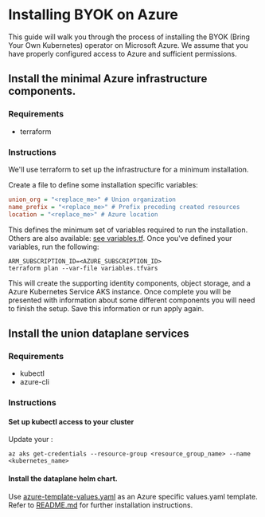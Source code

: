 # Installing BYOK on Azure

This guide will walk you through the process of installing the BYOK (Bring Your Own Kubernetes) operator on Microsoft Azure. We assume that you have properly configured access to Azure and sufficient permissions.

## Install the minimal Azure infrastructure components.

### Requirements

* terraform

### Instructions

We'll use terraform to set up the infrastructure for a minimum installation.

Create a file to define some installation specific variables:

```ini
union_org = "<replace_me>" # Union organization
name_prefix = "<replace_me>" # Prefix preceding created resources
location = "<replace_me>" # Azure location
```

This defines the minimum set of variables required to run the installation.  Others are also available: [see variables.tf](variables.tf).  Once you've defined your variables, run the following:

```shell
ARM_SUBSCRIPTION_ID=<AZURE_SUBSCRIPTION_ID>
terraform plan --var-file variables.tfvars
```

This will create the supporting identity components, object storage, and a Azure Kubernetes Service AKS instance.  Once complete you will be presented with information about some different components you will need to finish the setup.  Save this information or run apply again.

## Install the union dataplane services

### Requirements

* kubectl
* azure-cli

### Instructions

#### Set up kubectl access to your cluster

Update your :

```shell
az aks get-credentials --resource-group <resource_group_name> --name <kubernetes_name>
```

#### Install the dataplane helm chart.

Use [azure-template-values.yaml](./azure-template-values.yaml) as an Azure specific values.yaml template. Refer to [README.md](../../README.md) for further installation instructions.
